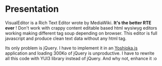 Presentation
============

VisualEditor is a Rich Text Editor wrote by MediaWiki. **It's the better RTE ever** !
Don't work with crappy content editable based html wysiwyg editors working making
different tag soup depending on browser.
This editor is full javascript and produce clean text data without any html tag.

Its only problem is jQuery. I have to implement it in an
[Yoshioka.js](https://github.com/hadrienl/yoshioka.js "Yoshioka.js project")
application and loading 300Ko of jQuery is unproductive. I have to rewrite all
this code with YUI3 library instead of jQuery. And why not, enhance it :o

